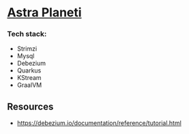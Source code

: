# [Astra Planeti](https://en.wikipedia.org/wiki/Astra_Planeta)

### Tech stack:
* Strimzi
* Mysql
* Debezium
* Quarkus
* KStream
* GraalVM











## Resources
* https://debezium.io/documentation/reference/tutorial.html
